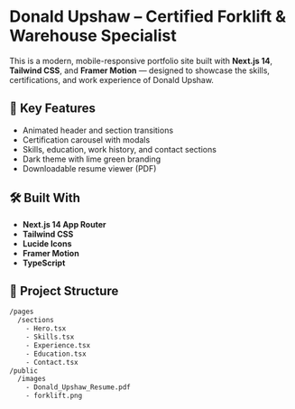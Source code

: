 # Donald Upshaw – Certified Forklift & Warehouse Specialist

This is a modern, mobile-responsive portfolio site built with **Next.js 14**, **Tailwind CSS**, and **Framer Motion** — designed to showcase the skills, certifications, and work experience of Donald Upshaw.

## 🚜 Key Features

- Animated header and section transitions
- Certification carousel with modals
- Skills, education, work history, and contact sections
- Dark theme with lime green branding
- Downloadable resume viewer (PDF)

## 🛠 Built With

- **Next.js 14 App Router**
- **Tailwind CSS**
- **Lucide Icons**
- **Framer Motion**
- **TypeScript**

## 📁 Project Structure

```bash
/pages
  /sections
    - Hero.tsx
    - Skills.tsx
    - Experience.tsx
    - Education.tsx
    - Contact.tsx
/public
  /images
    - Donald_Upshaw_Resume.pdf
    - forklift.png
